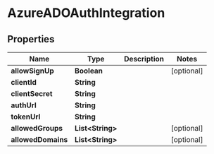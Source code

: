 

# AzureADOAuthIntegration


## Properties

| Name | Type | Description | Notes |
|------------ | ------------- | ------------- | -------------|
|**allowSignUp** | **Boolean** |  |  [optional] |
|**clientId** | **String** |  |  |
|**clientSecret** | **String** |  |  |
|**authUrl** | **String** |  |  |
|**tokenUrl** | **String** |  |  |
|**allowedGroups** | **List&lt;String&gt;** |  |  [optional] |
|**allowedDomains** | **List&lt;String&gt;** |  |  [optional] |



